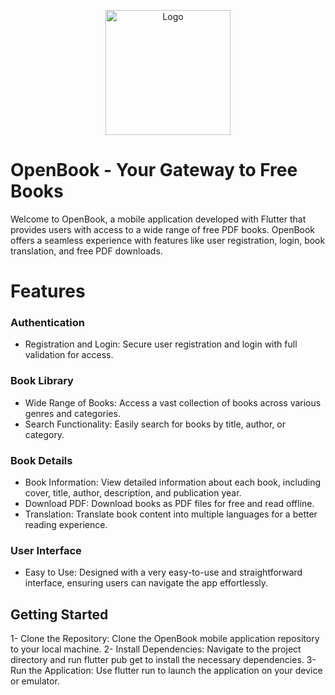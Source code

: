 <p align="center">
  <img src="https://raw.githubusercontent.com/daniseifeddine/Ds-Validator-Toolkit/main/media/logo.png" alt="Logo" width="200">
</p>

# OpenBook - Your Gateway to Free Books

Welcome to OpenBook, a mobile application developed with Flutter that provides users with access to a wide range of free PDF books. OpenBook offers a seamless experience with features like user registration, login, book translation, and free PDF downloads.

# Features

### Authentication
- Registration and Login: Secure user registration and login with full validation for access.

### Book Library
- Wide Range of Books: Access a vast collection of books across various genres and categories.
- Search Functionality: Easily search for books by title, author, or category.

### Book Details
- Book Information: View detailed information about each book, including cover, title, author, description, and publication year.
- Download PDF: Download books as PDF files for free and read offline.
- Translation: Translate book content into multiple languages for a better reading experience.

### User Interface
- Easy to Use: Designed with a very easy-to-use and straightforward interface, ensuring users can navigate the app effortlessly.

## Getting Started

1- Clone the Repository: Clone the OpenBook mobile application repository to your local machine.
2- Install Dependencies: Navigate to the project directory and run flutter pub get to install the necessary dependencies.
3- Run the Application: Use flutter run to launch the application on your device or emulator.
